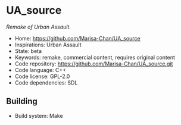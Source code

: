# UA_source

_Remake of Urban Assault._

- Home: https://github.com/Marisa-Chan/UA_source
- Inspirations: Urban Assault
- State: beta
- Keywords: remake, commercial content, requires original content
- Code repository: https://github.com/Marisa-Chan/UA_source.git
- Code language: C++
- Code license: GPL-2.0
- Code dependencies: SDL

## Building

- Build system: Make
